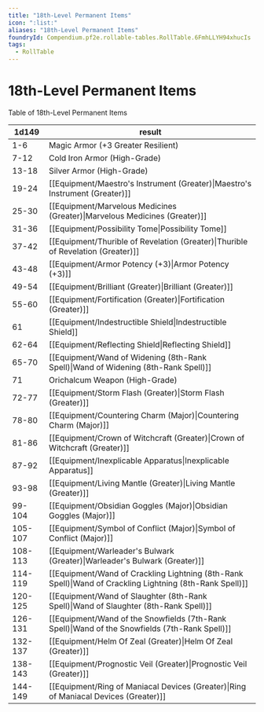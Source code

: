 ```yaml
---
title: "18th-Level Permanent Items"
icon: ":list:"
aliases: "18th-Level Permanent Items"
foundryId: Compendium.pf2e.rollable-tables.RollTable.6FmhLLYH94xhucIs
tags:
  - RollTable
---
```


# 18th-Level Permanent Items
<p>Table of 18th-Level Permanent Items</p>

| 1d149 | result |
|------|--------|
| 1-6 | Magic Armor (+3 Greater Resilient) |
| 7-12 | Cold Iron Armor (High-Grade) |
| 13-18 | Silver Armor (High-Grade) |
| 19-24 | [[Equipment/Maestro's Instrument (Greater)\|Maestro's Instrument (Greater)]] |
| 25-30 | [[Equipment/Marvelous Medicines (Greater)\|Marvelous Medicines (Greater)]] |
| 31-36 | [[Equipment/Possibility Tome\|Possibility Tome]] |
| 37-42 | [[Equipment/Thurible of Revelation (Greater)\|Thurible of Revelation (Greater)]] |
| 43-48 | [[Equipment/Armor Potency (+3)\|Armor Potency (+3)]] |
| 49-54 | [[Equipment/Brilliant (Greater)\|Brilliant (Greater)]] |
| 55-60 | [[Equipment/Fortification (Greater)\|Fortification (Greater)]] |
| 61 | [[Equipment/Indestructible Shield\|Indestructible Shield]] |
| 62-64 | [[Equipment/Reflecting Shield\|Reflecting Shield]] |
| 65-70 | [[Equipment/Wand of Widening (8th-Rank Spell)\|Wand of Widening (8th-Rank Spell)]] |
| 71 | Orichalcum Weapon (High-Grade) |
| 72-77 | [[Equipment/Storm Flash (Greater)\|Storm Flash (Greater)]] |
| 78-80 | [[Equipment/Countering Charm (Major)\|Countering Charm (Major)]] |
| 81-86 | [[Equipment/Crown of Witchcraft (Greater)\|Crown of Witchcraft (Greater)]] |
| 87-92 | [[Equipment/Inexplicable Apparatus\|Inexplicable Apparatus]] |
| 93-98 | [[Equipment/Living Mantle (Greater)\|Living Mantle (Greater)]] |
| 99-104 | [[Equipment/Obsidian Goggles (Major)\|Obsidian Goggles (Major)]] |
| 105-107 | [[Equipment/Symbol of Conflict (Major)\|Symbol of Conflict (Major)]] |
| 108-113 | [[Equipment/Warleader's Bulwark (Greater)\|Warleader's Bulwark (Greater)]] |
| 114-119 | [[Equipment/Wand of Crackling Lightning (8th-Rank Spell)\|Wand of Crackling Lightning (8th-Rank Spell)]] |
| 120-125 | [[Equipment/Wand of Slaughter (8th-Rank Spell)\|Wand of Slaughter (8th-Rank Spell)]] |
| 126-131 | [[Equipment/Wand of the Snowfields (7th-Rank Spell)\|Wand of the Snowfields (7th-Rank Spell)]] |
| 132-137 | [[Equipment/Helm Of Zeal (Greater)\|Helm Of Zeal (Greater)]] |
| 138-143 | [[Equipment/Prognostic Veil (Greater)\|Prognostic Veil (Greater)]] |
| 144-149 | [[Equipment/Ring of Maniacal Devices (Greater)\|Ring of Maniacal Devices (Greater)]] |
